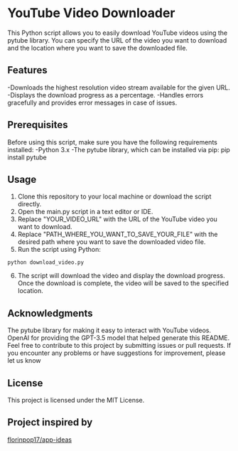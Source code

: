 # **YouTube Video Downloader**
This Python script allows you to easily download YouTube videos using the pytube library. You can specify the URL of the video you want to download and the location where you want to save the downloaded file.

## **Features**
-Downloads the highest resolution video stream available for the given URL.
-Displays the download progress as a percentage.
-Handles errors gracefully and provides error messages in case of issues.

## **Prerequisites**
Before using this script, make sure you have the following requirements installed:
-Python 3.x
-The pytube library, which can be installed via pip: pip install pytube

## **Usage**
1. Clone this repository to your local machine or download the script directly.
2. Open the main.py script in a text editor or IDE.
3. Replace "YOUR_VIDEO_URL" with the URL of the YouTube video you want to download.
4. Replace "PATH_WHERE_YOU_WANT_TO_SAVE_YOUR_FILE" with the desired path where you want to save the downloaded video file.
5. Run the script using Python:
```
python download_video.py
```
6. The script will download the video and display the download progress. Once the download is complete, the video will be saved to the specified location.

## **Acknowledgments**
The pytube library for making it easy to interact with YouTube videos.
OpenAI for providing the GPT-3.5 model that helped generate this README.
Feel free to contribute to this project by submitting issues or pull requests. If you encounter any problems or have suggestions for improvement, please let us know

## **License**
This project is licensed under the MIT License.

## **Project inspired by**
[florinpop17/app-ideas](https://github.com/florinpop17/app-ideas)

